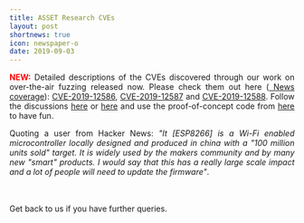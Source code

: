```yaml
---
title: ASSET Research CVEs
layout: post
shortnews: true
icon: newspaper-o
date: 2019-09-03
---
```

<p style="text-align:justify">
<font color="red"><b>NEW:</b></font>
Detailed descriptions of the CVEs discovered through our work on over-the-air fuzzing released now. Please 
check them out here (<a href="https://hub.packtpub.com/espressif-iot-devices-susceptible-to-wifi-vulnerabilities-can-allow-hijackers-to-crash-devices-connected-to-enterprise-networks/">
News coverage</a>): 
<a href="https://matheus-garbelini.github.io/home/post/esp32-esp8266-eap-crash/">CVE-2019-12586</a>,  
<a href="https://matheus-garbelini.github.io/home/post/zero-pmk-installation/">CVE-2019-12587</a> and   
<a href="https://matheus-garbelini.github.io/home/post/esp8266-beacon-frame-crash/">CVE-2019-12588</a>. 
Follow the discussions <a href="https://news.ycombinator.com/item?id=20867758">here</a> or 
<a href="https://hackaday.com/2019/09/05/esp8266-and-esp32-wifi-hacked/">here</a> and use the proof-of-concept 
code from <a href="https://github.com/Matheus-Garbelini/esp32_esp8266_attacks">here</a> to have fun.  
</p>


<p style="text-align:justify">
Quoting a user from Hacker News: <i>"It [ESP8266] is a Wi-Fi enabled microcontroller locally designed and produced 
in china with a "100 million units sold" target. It is widely used by the makers community and by many new 
"smart" products. I would say that this has a really large scale impact and a lot of people will need to 
update the firmware"</i>. 
</p>

<br>
<br>
Get back to us if you have further queries. 

